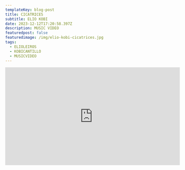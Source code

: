 ```yaml
---
templateKey: blog-post
title: CICATRICES
subtitle: ELIO KOBI
date: 2023-12-12T17:20:58.397Z
description: MUSIC VIDEO
featuredpost: false
featuredimage: /img/elio-kobi-cicatrices.jpg
tags:
  - ELIOLEIROS
  - KOBICANTILLO
  - MUSICVIDEO
---
```

<iframe width="560" height="315" src="https://www.youtube.com/embed/1jpro_nDt1c?si=QVPc8NUwINQlbNbq" title="YouTube video player" frameborder="0" allow="accelerometer; autoplay; clipboard-write; encrypted-media; gyroscope; picture-in-picture; web-share" allowfullscreen></iframe>